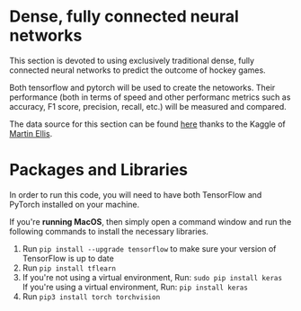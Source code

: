 # Dense, fully connected neural networks

This section is devoted to using exclusively traditional dense, fully connected neural networks to predict the outcome of hockey games. <br>

Both tensorflow and pytorch will be used to create the netoworks. Their performance (both in terms of speed and other performanc metrics such as accuracy, F1 score, precision, recall, etc.) will be measured and compared. <br>

The data source for this section can be found [here](https://www.kaggle.com/martinellis/nhl-game-data/version/1#_=_) thanks to the Kaggle of [Martin Ellis](https://www.kaggle.com/martinellis). 

# Packages and Libraries

In order to run this code, you will need to have both TensorFlow and PyTorch installed on your machine. 

If you're **running MacOS**, then simply open a command window and run the following commands to install the necessary libraries. 

1. Run `pip install --upgrade tensorflow` to make sure your version of TensorFlow is up to date
2. Run `pip install tflearn` 
3. If you're not using a virtual environment, Run: `sudo pip install keras` <br> 
If you're using a virtual environment, Run: `pip install keras` 
4. Run `pip3 install torch torchvision` 

